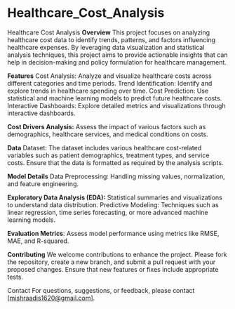 # Healthcare_Cost_Analysis
Healthcare Cost Analysis
**Overview**
This project focuses on analyzing healthcare cost data to identify trends, patterns, and factors influencing healthcare expenses. By leveraging data visualization and statistical analysis techniques, this project aims to provide actionable insights that can help in decision-making and policy formulation for healthcare management.

**Features**
Cost Analysis: Analyze and visualize healthcare costs across different categories and time periods.
Trend Identification: Identify and explore trends in healthcare spending over time.
Cost Prediction: Use statistical and machine learning models to predict future healthcare costs.
Interactive Dashboards: Explore detailed metrics and visualizations through interactive dashboards.

**Cost Drivers Analysis:** Assess the impact of various factors such as demographics, healthcare services, and medical conditions on costs.

**Data**
Dataset: The dataset includes various healthcare cost-related variables such as patient demographics, treatment types, and service costs. Ensure that the data is formatted as required by the analysis scripts.

**Model Details**
Data Preprocessing: Handling missing values, normalization, and feature engineering.

**Exploratory Data Analysis (EDA):** Statistical summaries and visualizations to understand data distribution.
Predictive Modeling: Techniques such as linear regression, time series forecasting, or more advanced machine learning models.

**Evaluation Metrics**: Assess model performance using metrics like RMSE, MAE, and R-squared.

**Contributing**
We welcome contributions to enhance the project. Please fork the repository, create a new branch, and submit a pull request with your proposed changes. Ensure that new features or fixes include appropriate tests.


Contact
For questions, suggestions, or feedback, please contact [mishraadis1620@gmail.com].
